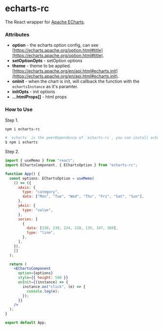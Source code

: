 # echarts-rc

The React wrapper for [Apache ECharts](https://github.com/apache/incubator-echarts).


### Attributes

* **option** - the echarts option config, can see [https://echarts.apache.org/option.html#title](https://echarts.apache.org/option.html#title).
* **setOptionOpts** - setOption options
* **theme** - theme to be applied. [https://echarts.apache.org/en/api.html#echarts.init](https://echarts.apache.org/en/api.html#echarts.init).
* **onInit** - when the chart is init, will callback the function with the `echartsInstance` as it's paramter.
* **initOpts** - init options
* **...htmlProps[]** - html props


### How to Use

Step 1.
```bash
npm i echarts-rc

# `echarts` is the peerDependence of `echarts-rc`, you can install echarts with your own version.
$ npm i echarts
```

Step 2.
```jsx
import { useMemo } from "react";
import EChartsComponent, { EChartsOption } from "echarts-rc";

function App() {
  const options: EChartsOption = useMemo(
    () => ({
      xAxis: {
        type: "category",
        data: ["Mon", "Tue", "Wed", "Thu", "Fri", "Sat", "Sun"],
      },
      yAxis: {
        type: "value",
      },
      series: [
        {
          data: [150, 230, 224, 218, 135, 147, 260],
          type: "line",
        },
      ],
    }),
    []
  );

  return (
    <EChartsComponent
      option={options}
      style={{ height: 500 }}
      onInit={(instance) => {
        instance.on("click", (e) => {
          console.log(e);
        });
      }}
    />
  );
}

export default App;
```
